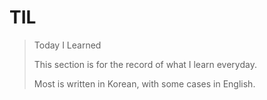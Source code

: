 # TIL
> Today I Learned
>
> This section is for the record of what I learn everyday.
>
> Most is written in Korean, with some cases in English.



